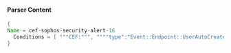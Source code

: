 #### Parser Content
```Java
{
Name = cef-sophos-security-alert-16
  Conditions = [ """CEF:""", """"type":"Event::Endpoint::UserAutoCreated"""" ]
}
```